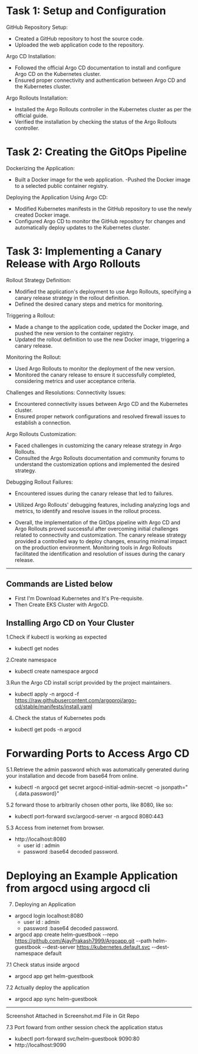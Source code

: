 # Task 1: Setup and Configuration

GitHub Repository Setup:
- Created a GitHub repository to host the source code.
- Uploaded the web application code to the repository.

Argo CD Installation:
- Followed the official Argo CD documentation to install and configure Argo CD on the Kubernetes cluster.
- Ensured proper connectivity and authentication between Argo CD and the Kubernetes cluster.

Argo Rollouts Installation:
- Installed the Argo Rollouts controller in the Kubernetes cluster as per the official guide.
- Verified the installation by checking the status of the Argo Rollouts controller.

# Task 2: Creating the GitOps Pipeline

Dockerizing the Application:
- Built a Docker image for the web application.
-Pushed the Docker image to a selected public container registry.

Deploying the Application Using Argo CD:
- Modified Kubernetes manifests in the GitHub repository to use the newly created Docker image.
- Configured Argo CD to monitor the GitHub repository for changes and automatically deploy updates to the Kubernetes cluster.

# Task 3: Implementing a Canary Release with Argo Rollouts

Rollout Strategy Definition:
- Modified the application's deployment to use Argo Rollouts, specifying a canary release strategy in the rollout definition.
- Defined the desired canary steps and metrics for monitoring.

Triggering a Rollout:
- Made a change to the application code, updated the Docker image, and pushed the new version to the container registry.
- Updated the rollout definition to use the new Docker image, triggering a canary release.

Monitoring the Rollout:
- Used Argo Rollouts to monitor the deployment of the new version.
- Monitored the canary release to ensure it successfully completed, considering metrics and user acceptance criteria.

Challenges and Resolutions:
Connectivity Issues:
- Encountered connectivity issues between Argo CD and the Kubernetes cluster.
- Ensured proper network configurations and resolved firewall issues to establish a connection.

Argo Rollouts Customization:
- Faced challenges in customizing the canary release strategy in Argo Rollouts.
- Consulted the Argo Rollouts documentation and community forums to understand the customization options and implemented the desired strategy.

Debugging Rollout Failures:
- Encountered issues during the canary release that led to failures.
- Utilized Argo Rollouts' debugging features, including analyzing logs and metrics, to identify and resolve issues in the rollout process.

- Overall, the implementation of the GitOps pipeline with Argo CD and Argo Rollouts proved successful after overcoming initial challenges related to connectivity and customization. The canary release strategy provided a controlled way to deploy changes, ensuring minimal impact on the production environment. Monitoring tools in Argo Rollouts facilitated the identification and resolution of issues during the canary release.

------------------------------------------------------------------------------------------------------------------------------------------------------------------------------------------------
Commands are Listed below
------------------------------------------------------------------------------------------------------------------------------------------------------------------------------------------------

- First I'm Download Kubernetes and It's Pre-requisite.
- Then Create EKS Cluster with ArgoCD.

## Installing Argo CD on Your Cluster
1.Check if kubectl is working as expected
  - kubectl get nodes
 
2.Create namespace
  - kubectl create namespace argocd
 
3.Run the Argo CD install script provided by the project maintainers.
  - kubectl apply -n argocd -f https://raw.githubusercontent.com/argoproj/argo-cd/stable/manifests/install.yaml
 
4. Check the status of Kubernetes pods
  - kubectl get pods -n argocd

# Forwarding Ports to Access Argo CD
5.1.Retrieve the admin password which was automatically generated during your installation and decode from base64 from online.
  - kubectl -n argocd get secret argocd-initial-admin-secret -o jsonpath="{.data.password}"

5.2 forward those to arbitrarily chosen other ports, like 8080, like so:
  - kubectl port-forward svc/argocd-server -n argocd 8080:443
 
5.3 Access from ineternet from browser.
  - http://localhost:8080
    - user id : admin
    - password :base64 decoded password.

# Deploying an Example Application from argocd using argocd cli
7. Deploying an Application
  - argocd login localhost:8080
    - user id : admin
    - password :base64 decoded password.
  - argocd app create helm-guestbook --repo https://github.com/AjayPrakash7999/Argoapp.git --path helm-guestbook --dest-server https://kubernetes.default.svc --dest-namespace default
 
7.1 Check status inside argocd
  - argocd app get helm-guestbook

7.2 Actually deploy the application
  - argocd app sync helm-guestbook

-------------------------------------------------------------------------------------------------------------------------------------------------------------------------------------
Screenshot Attached in Screenshot.md File in Git Repo



7.3 Port foward from onther session check the application status
  - kubectl port-forward svc/helm-guestbook 9090:80
  - http://localhost:9090
